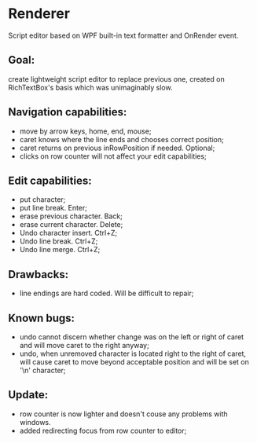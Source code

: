 # Renderer
Script editor based on WPF built-in text formatter and OnRender event.

## Goal:
create lightweight script editor to replace previous one, created on RichTextBox's basis which was unimaginably slow.

## Navigation capabilities:
- move by arrow keys, home, end, mouse; 
- caret knows where the line ends and chooses correct position;
- caret returns on previous inRowPosition if needed. Optional;
- clicks on row counter will not affect your edit capabilities;

## Edit capabilities:
- put character;
- put line break. Enter;
- erase previous character. Back;
- erase current character. Delete;
- Undo character insert. Ctrl+Z;
- Undo line break. Ctrl+Z;
- Undo line merge. Ctrl+Z;

## Drawbacks:
- line endings are hard coded. Will be difficult to repair;

## Known bugs:
- undo cannot discern whether change was on the left or right of caret and will move caret to the right anyway;
- undo, when unremoved character is located right to the right of caret, will cause caret to move beyond acceptable position and will be set on '\n' character;

## Update:
- row counter is now lighter and doesn't couse any problems with windows.
- added redirecting focus from row counter to editor;
